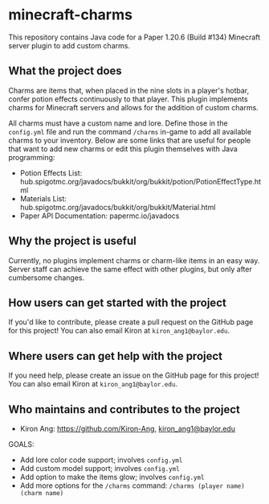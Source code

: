 # minecraft-charms
This repository contains Java code for a Paper 1.20.6 (Build #134) Minecraft server plugin to add custom charms.

## What the project does
Charms are items that, when placed in the nine slots in a player's hotbar, confer potion effects continuously to that player. This plugin implements charms for Minecraft servers and allows for the addition of custom charms.

All charms must have a custom name and lore. Define those in the ``config.yml`` file and run the command ``/charms`` in-game to add all available charms to your inventory. Below are some links that are useful for people that want to add new charms or edit this plugin themselves with Java programming:

- Potion Effects List: hub.spigotmc.org/javadocs/bukkit/org/bukkit/potion/PotionEffectType.html
- Materials List: hub.spigotmc.org/javadocs/bukkit/org/bukkit/Material.html
- Paper API Documentation: papermc.io/javadocs

## Why the project is useful
Currently, no plugins implement charms or charm-like items in an easy way. Server staff can achieve the same effect with other plugins, but only after cumbersome changes.

## How users can get started with the project
If you'd like to contribute, please create a pull request on the GitHub page for this project! You can also email Kiron at ``kiron_ang1@baylor.edu``.

## Where users can get help with the project
If you need help, please create an issue on the GitHub page for this project! You can also email Kiron at ``kiron_ang1@baylor.edu``.

## Who maintains and contributes to the project
- Kiron Ang: https://github.com/Kiron-Ang, kiron_ang1@baylor.edu

GOALS:

- Add lore color code support; involves ``config.yml``
- Add custom model support; involves ``config.yml``
- Add option to make the items glow; involves ``config.yml``
- Add more options for the ``/charms`` command: ``/charms (player name) (charm name)``

